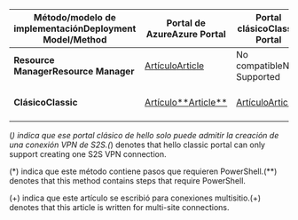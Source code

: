| <span data-ttu-id="1ef33-101">**Método/modelo de implementación**</span><span class="sxs-lookup"><span data-stu-id="1ef33-101">**Deployment Model/Method**</span></span> | <span data-ttu-id="1ef33-102">**Portal de Azure**</span><span class="sxs-lookup"><span data-stu-id="1ef33-102">**Azure Portal**</span></span> | <span data-ttu-id="1ef33-103">**Portal clásico**</span><span class="sxs-lookup"><span data-stu-id="1ef33-103">**Classic Portal**</span></span> | <span data-ttu-id="1ef33-104">**PowerShell**</span><span class="sxs-lookup"><span data-stu-id="1ef33-104">**PowerShell**</span></span> | <span data-ttu-id="1ef33-105">**CLI de Azure**</span><span class="sxs-lookup"><span data-stu-id="1ef33-105">**Azure CLI**</span></span> |
| --- | --- | --- | --- | --- |
| <span data-ttu-id="1ef33-106">**Resource Manager**</span><span class="sxs-lookup"><span data-stu-id="1ef33-106">**Resource Manager**</span></span> |[<span data-ttu-id="1ef33-107">Artículo</span><span class="sxs-lookup"><span data-stu-id="1ef33-107">Article</span></span>](../articles/vpn-gateway/vpn-gateway-howto-site-to-site-resource-manager-portal.md) |<span data-ttu-id="1ef33-108">No compatible</span><span class="sxs-lookup"><span data-stu-id="1ef33-108">Not Supported</span></span> |[<span data-ttu-id="1ef33-109">Artículo</span><span class="sxs-lookup"><span data-stu-id="1ef33-109">Article</span></span>](../articles/vpn-gateway/vpn-gateway-create-site-to-site-rm-powershell.md) | [<span data-ttu-id="1ef33-110">Artículo</span><span class="sxs-lookup"><span data-stu-id="1ef33-110">Article</span></span>](../articles/vpn-gateway/vpn-gateway-howto-site-to-site-resource-manager-cli.md) |
| <span data-ttu-id="1ef33-111">**Clásico**</span><span class="sxs-lookup"><span data-stu-id="1ef33-111">**Classic**</span></span> |[<span data-ttu-id="1ef33-112">Artículo**</span><span class="sxs-lookup"><span data-stu-id="1ef33-112">Article**</span></span>](../articles/vpn-gateway/vpn-gateway-howto-site-to-site-classic-portal.md) |[<span data-ttu-id="1ef33-113">Artículo</span><span class="sxs-lookup"><span data-stu-id="1ef33-113">Article*</span></span>](../articles/vpn-gateway/vpn-gateway-site-to-site-create.md) |[<span data-ttu-id="1ef33-114">Artículo+</span><span class="sxs-lookup"><span data-stu-id="1ef33-114">Article+</span></span>](../articles/vpn-gateway/vpn-gateway-multi-site.md) | <span data-ttu-id="1ef33-115">No compatible</span><span class="sxs-lookup"><span data-stu-id="1ef33-115">Not Supported</span></span> |

<span data-ttu-id="1ef33-116">(*) indica que ese portal clásico de hello solo puede admitir la creación de una conexión VPN de S2S.</span><span class="sxs-lookup"><span data-stu-id="1ef33-116">(*) denotes that hello classic portal can only support creating one S2S VPN connection.</span></span>

<span data-ttu-id="1ef33-117">(*) indica que este método contiene pasos que requieren PowerShell.</span><span class="sxs-lookup"><span data-stu-id="1ef33-117">(**) denotes that this method contains steps that require PowerShell.</span></span>

<span data-ttu-id="1ef33-118">(+) indica que este artículo se escribió para conexiones multisitio.</span><span class="sxs-lookup"><span data-stu-id="1ef33-118">(+) denotes that this article is written for multi-site connections.</span></span>